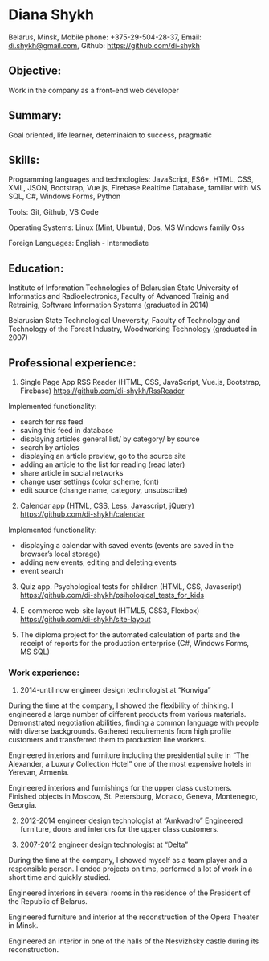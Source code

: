 # Diana Shykh

<!--![my_photo](img.jpg)-->

Belarus, Minsk,
Mobile phone: +375-29-504-28-37,
Email: di.shykh@gmail.com,
Github: https://github.com/di-shykh

## Objective:

Work in the company as a front-end web developer

## Summary:

Goal oriented, life learner, deteminaion to success, pragmatic
## Skills:

Programming languages and technologies: JavaScript, ES6+, HTML, CSS, XML, JSON, Bootstrap, Vue.js, Firebase Realtime Database, familiar with MS SQL, C#, Windows Forms, Python

Tools: Git, Github, VS Code

Operating Systems: Linux (Mint, Ubuntu), Dos, MS Windows family Oss

Foreign Languages: English - Intermediate
## Education:

Institute of Information Technologies of Belarusian State University of Informatics and Radioelectronics, Faculty of Advanced Trainig and Retrainig, Software Information Systems (graduated in 2014)

Belarusian State Technological Uneversity, Faculty of Technology and Technology of the Forest Industry, Woodworking Technology (graduated in 2007)

## Professional experience:

1. Single Page App RSS Reader (HTML, CSS, JavaScript, Vue.js, Bootstrap, Firebase)
 https://github.com/di-shykh/RssReader

 Implemented functionality:
 * search for rss feed
 * saving this feed in database
 * displaying articles general list/ by category/ by source
 * search by articles
 * displaying an article preview, go to the source site
 * adding an article to the list for reading (read later)
 * share article in social networks
 * change user settings (color scheme, font)
 * edit source (change name, category, unsubscribe)

 2. Calendar app (HTML, CSS, Less, Javascript, jQuery)
 https://github.com/di-shykh/calendar

 Implemented functionality:
 * displaying a calendar with saved events (events are saved in the browser’s local      storage)
 * adding new events, editing and deleting events
 * event search

 3. Quiz app. Psychological tests for children (HTML, CSS, Javascript)
 https://github.com/di-shykh/psihological_tests_for_kids

 4. E-commerce web-site layout (HTML5, CSS3, Flexbox) 
 https://github.com/di-shykh/site-layout

 5. The diploma project for the automated calculation of parts and the receipt of reports for the production enterprise (C#, Windows Forms, MS SQL)

### Work experience:

1. 2014-until now engineer design technologist at “Konviga”

During the time at the company, I showed the flexibility of thinking. I engineered a large number of different products from various materials. Demonstrated negotiation abilities, finding a common language with people with diverse backgrounds. Gathered requirements from high profile customers and transferred them to production line workers.

Engineered interiors and furniture including the presidential suite in “The Alexander, a Luxury Collection Hotel” one of the most expensive hotels in Yerevan, Armenia.

Engineered interiors and furnishings for the upper class customers. Finished objects in Moscow, St. Petersburg, Monaco, Geneva, Montenegro, Georgia.

2. 2012-2014 engineer design technologist at “Amkvadro”
Engineered furniture, doors and interiors for the upper class customers.

3. 2007-2012 engineer design technologist at “Delta”

During the time at the company, I showed myself as a team player and a responsible person. I ended projects on time, performed a lot of work in a short time and quickly studied.

Engineered interiors in several rooms in the residence of the President of the Republic of Belarus.

Engineered furniture and interior at the reconstruction of the Opera Theater in Minsk.

Engineered an interior in one of the halls of the Nesvizhsky castle during its reconstruction.

